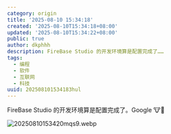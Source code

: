 ```yaml
---
category: origin
title: '2025-08-10 15:34:18'
created: '2025-08-10T15:34:18+08:00'
updated: '2025-08-10T15:34:22+08:00'
public: true
author: dkphhh
description: FireBase Studio 的开发环境算是配置完成了……
tags:
  - 编程
  - 软件
  - 互联网
  - 科技
uuid: 202508101534183hul
---
```


FireBase Studio 的开发环境算是配置完成了。Google 🐮🍺

![20250810153420mqs9.webp](https://img.dkphhh.me/20250810153420mqs9.webp)

